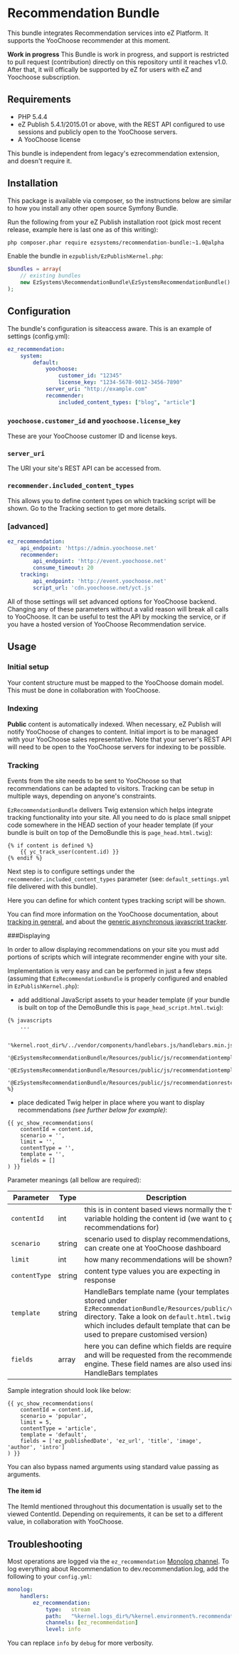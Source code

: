 # Recommendation Bundle
This bundle integrates Recommendation services into eZ Platform. It supports the YooChoose recommender at this moment.

**Work in progress** This Bundle is work in progress, and support is restricted to pull request (contribution) directly on this repository until it reaches v1.0. After that, it will offically be supported by eZ for users with eZ and Yoochoose subscription.

## Requirements

- PHP 5.4.4
- eZ Publish 5.4.1/2015.01 or above, with the REST API configured to use sessions and publicly open to the YooChoose servers.
- A YooChoose license

This bundle is independent from legacy's ezrecommendation extension, and doesn't require it.

## Installation
This package is available via composer, so the instructions below are similar to how you install any other open source Symfony Bundle.

Run the following from your eZ Publish installation root (pick most recent release, example here is last one as of this writing):
```bash
php composer.phar require ezsystems/recommendation-bundle:~1.0@alpha
```

Enable the bundle in `ezpublish/EzPublishKernel.php`:
```php
$bundles = array(
    // existing bundles
    new EzSystems\RecommendationBundle\EzSystemsRecommendationBundle()
);
```

## Configuration
The bundle's configuration is siteaccess aware. This is an example of settings (config.yml):
```yaml
ez_recommendation:
    system:
        default:
            yoochoose:
                customer_id: "12345"
                license_key: "1234-5678-9012-3456-7890"
            server_uri: "http://example.com"
            recommender:
                included_content_types: ["blog", "article"]
```

### `yoochoose.customer_id` and `yoochoose.license_key`
These are your YooChoose customer ID and license keys.

### `server_uri`
The URI your site's REST API can be accessed from.

### `recommender.included_content_types`
This allows you to define content types on which tracking script will be shown. Go to the Tracking section to get more details.

### [advanced]
```yaml
ez_recommendation:
    api_endpoint: 'https://admin.yoochoose.net'
    recommender:
        api_endpoint: 'http://event.yoochoose.net'
        consume_timeout: 20
    tracking:
        api_endpoint: 'http://event.yoochoose.net'
        script_url: 'cdn.yoochoose.net/yct.js'
```

All of those settings will set advanced options for YooChoose backend. Changing any of these parameters without a valid reason will break all calls to YooChoose. It can be useful to test the API by mocking the service, or if you have a hosted version of YooChoose Recommendation service.

## Usage

### Initial setup
Your content structure must be mapped to the YooChoose domain model. This must be done in collaboration with YooChoose.

### Indexing
**Public** content is automatically indexed. When necessary, eZ Publish will notify YooChoose of changes to content. Initial import is to be managed with your YooChoose sales representative. Note that your server's REST API will need to be open to the YooChoose servers for indexing to be possible.

### Tracking
Events from the site needs to be sent to YooChoose so that recommendations can be adapted to visitors. Tracking can be setup in multiple ways, depending on anyone's constraints.

`EzRecommendationBundle` delivers Twig extension which helps integrate tracking functionality into your site. All you need to do is place small snippet code somewhere in the HEAD section of your header template (if your bundle is built on top of the DemoBundle this is `page_head.html.twig`):

```twig
{% if content is defined %}
    {{ yc_track_user(content.id) }}
{% endif %}
```

Next step is to configure settings under the `recommender.included_content_types` parameter (see: `default_settings.yml` file delivered with this bundle).

Here you can define for which content types tracking script will be shown.

You can find more information on the YooChoose documentation, about [tracking in general](https://doc.yoochoose.net/display/PUBDOC/1.+Tracking+Events), and about the [generic asynchronous javascript tracker](https://doc.yoochoose.net/display/PUBDOC/Tracking+with+yc.js).

###Displaying

In order to allow displaying recommendations on your site you must add portions of scripts which will integrate recommender engine with your site.

Implementation is very easy and can be performed in just a few steps (assuming that `EzRecommendationBundle` is properly configured and enabled in `EzPublishKernel.php`):

* add additional JavaScript assets to your header template (if your bundle is built on top of the DemoBundle this is  `page_head_script.html.twig`):

```twig
{% javascripts
    ...

    '%kernel.root_dir%/../vendor/components/handlebars.js/handlebars.min.js'
    '@EzSystemsRecommendationBundle/Resources/public/js/recommendationtemplaterenderer.js'
    '@EzSystemsRecommendationBundle/Resources/public/js/recommendationtemplatehelper.js'
    '@EzSystemsRecommendationBundle/Resources/public/js/recommendationrestclient.js'
%}
```

* place dedicated Twig helper in place where you want to display recommendations *(see further below for example)*:

```twig
{{ yc_show_recommendations(
    contentId = content.id,
    scenario = '',
    limit = '',
    contentType = '',
    template = '',
    fields = []
) }}
```

Parameter meanings (all bellow are required):

Parameter       | Type   | Description
----------------|--------|------------
`contentId`     | int    | this is in content based views normally the twig variable holding the content id (we want to get recommendations for)
`scenario`      | string | scenario used to display recommendations, you can create one at YooChoose dashboard
`limit`         | int    | how many recommendations will be shown?
`contentType`   | string | content type values you are expecting in response
`template`      | string | HandleBars template name (your templates are stored under `EzRecommendationBundle/Resources/public/views` directory. Take a look on `default.html.twig` file which includes default template that can be used to prepare customised version)
`fields`        | array  | here you can define which fields are required and will be requested from the recommender engine. These field names are also used inside HandleBars templates

Sample integration should look like below:

```twig
{{ yc_show_recommendations(
    contentId = content.id,
    scenario = 'popular',
    limit = 5,
    contentType = 'article',
    template = 'default',
    fields = ['ez_publishedDate', 'ez_url', 'title', 'image', 'author', 'intro']
) }}
```

You can also bypass named arguments using standard value passing as arguments.

#### The item id
The ItemId mentioned throughout this documentation is usually set to the viewed ContentId. Depending on requirements, it can be set to a different value, in collaboration with YooChoose.

## Troubleshooting
Most operations are logged via the `ez_recommendation` [Monolog channel](http://symfony.com/doc/current/cookbook/logging/channels_handlers.html). To log everything about Recommendation to dev.recommendation.log, add the following to your `config.yml`:

```yaml
monolog:
    handlers:
        ez_recommendation:
            type:   stream
            path:   "%kernel.logs_dir%/%kernel.environment%.recommendation.log"
            channels: [ez_recommendation]
            level: info
```

You can replace `info` by `debug` for more verbosity.
